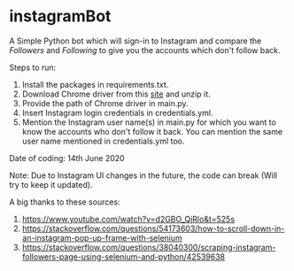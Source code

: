 # instagramBot

A Simple Python bot which will sign-in to Instagram and compare the *Followers* and *Following* to give you the accounts which don't follow back.


Steps to run:

1. Install the packages in requirements.txt.
2. Download Chrome driver from this [site](https://chromedriver.chromium.org/downloads) and unzip it.
3. Provide the path of Chrome driver in main.py.
4. Insert Instagram login credentials in credentials.yml.
5. Mention the Instagram user name(s) in main.py for which you want to know the accounts who don't follow it back. You can mention the same user name mentioned in credentials.yml too. 


Date of coding: 14th June 2020

Note: Due to Instagram UI changes in the future, the code can break (Will try to keep it updated).


A big thanks to these sources:
1. https://www.youtube.com/watch?v=d2GBO_QjRlo&t=525s
2. https://stackoverflow.com/questions/54173603/how-to-scroll-down-in-an-instagram-pop-up-frame-with-selenium
3. https://stackoverflow.com/questions/38040300/scraping-instagram-followers-page-using-selenium-and-python/42539638
